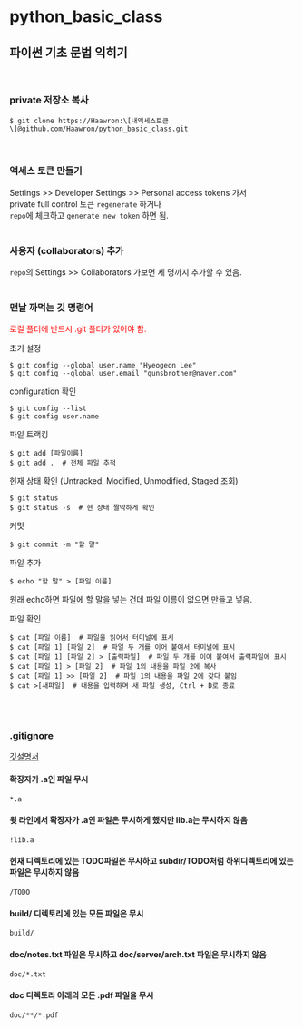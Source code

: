 # python_basic_class
## 파이썬 기초 문법 익히기  
<br>

### private 저장소 복사  

    $ git clone https://Haawron:\[내액세스토큰\]@github.com/Haawron/python_basic_class.git  
<br>

### 액세스 토큰 만들기
Settings >> Developer Settings >> Personal access tokens 가서  
private full control 토큰 `regenerate` 하거나  
`repo`에 체크하고 `generate new token` 하면 됨.
<br><br>

### 사용자 (collaborators) 추가
`repo`의 Settings >> Collaborators 가보면 세 명까지 추가할 수 있음.
<br><br>

### 맨날 까먹는 깃 명령어

<div style="color:red">로컬 폴더에 반드시 .git 폴더가 있어야 함.</div>

초기 설정  

    $ git config --global user.name "Hyeogeon Lee"
    $ git config --global user.email "gunsbrother@naver.com"

configuration 확인
    
    $ git config --list
    $ git config user.name

파일 트랙킹

    $ git add [파일이름]
    $ git add .  # 전체 파일 추적

현재 상태 확인 (Untracked, Modified, Unmodified, Staged 조회)

    $ git status
    $ git status -s  # 현 상태 짤막하게 확인

커밋
    
    $ git commit -m "할 말"

파일 추가

    $ echo "할 말" > [파일 이름]
원래 echo하면 파일에 할 말을 넣는 건데 파일 이름이 없으면 만들고 넣음.

파일 확인

    $ cat [파일 이름]  # 파일을 읽어서 터미널에 표시
    $ cat [파일 1] [파일 2]  # 파일 두 개를 이어 붙여서 터미널에 표시
    $ cat [파일 1] [파일 2] > [출력파일]  # 파일 두 개를 이어 붙여서 출력파일에 표시
    $ cat [파일 1] > [파일 2]  # 파일 1의 내용을 파일 2에 복사
    $ cat [파일 1] >> [파일 2]  # 파일 1의 내용을 파일 2에 갖다 붙임
    $ cat >[새파일]  # 내용을 입력하며 새 파일 생성, Ctrl + D로 종료

<br><br>


### .gitignore
[깃설명서]
#### 확장자가 .a인 파일 무시
`*.a`
#### 윗 라인에서 확장자가 .a인 파일은 무시하게 했지만 lib.a는 무시하지 않음
`!lib.a`
#### 현재 디렉토리에 있는 TODO파일은 무시하고 subdir/TODO처럼 하위디렉토리에 있는 파일은 무시하지 않음
`/TODO`
#### build/ 디렉토리에 있는 모든 파일은 무시
`build/`
#### doc/notes.txt 파일은 무시하고 doc/server/arch.txt 파일은 무시하지 않음
`doc/*.txt`
#### doc 디렉토리 아래의 모든 .pdf 파일을 무시
`doc/**/*.pdf`


[깃설명서]: https://git-scm.com/book/ko/v2/Git%EC%9D%98-%EA%B8%B0%EC%B4%88-%EC%88%98%EC%A0%95%ED%95%98%EA%B3%A0-%EC%A0%80%EC%9E%A5%EC%86%8C%EC%97%90-%EC%A0%80%EC%9E%A5%ED%95%98%EA%B8%B0